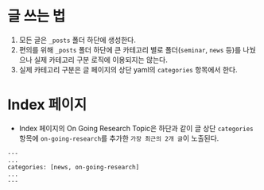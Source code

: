 # 글 쓰는 법

1. 모든 글은 `_posts` 폴더 하단에 생성한다.
2. 편의를 위해 `_posts` 폴더 하단에 큰 카테고리 별로 폴더(`seminar`, `news` 등)를 나눴으나 실제 카테고리 구분 로직에 이용되지는 않는다.
3. 실제 카테고리 구분은 글 페이지의 상단 yaml의 `categories` 항목에서 한다.

# Index 페이지

- Index 페이지의 On Going Research Topic은 하단과 같이 글 상단 `categories` 항목에 `on-going-research`를 추가한 `가장 최근의 2개 글`이 노출된다.

```
---
...
categories: [news, on-going-research]
...
---
```
